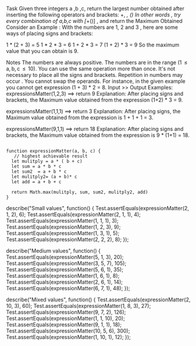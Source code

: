 

Task
Given three integers a ,b ,c, return the largest number obtained after inserting the following operators and brackets: +, *, ()
In other words , try every combination of a,b,c with [*+()] , and return the Maximum Obtained
Consider an Example :
With the numbers are 1, 2 and 3 , here are some ways of placing signs and brackets:

1 * (2 + 3) = 5
1 * 2 * 3 = 6
1 + 2 * 3 = 7
(1 + 2) * 3 = 9
So the maximum value that you can obtain is 9.

Notes
The numbers are always positive.
The numbers are in the range (1  ≤  a, b, c  ≤  10).
You can use the same operation more than once.
It's not necessary to place all the signs and brackets.
Repetition in numbers may occur .
You cannot swap the operands. For instance, in the given example you cannot get expression (1 + 3) * 2 = 8.
Input >> Output Examples:
expressionsMatter(1,2,3)  ==>  return 9
Explanation:
After placing signs and brackets, the Maximum value obtained from the expression (1+2) * 3 = 9.

expressionsMatter(1,1,1)  ==>  return 3
Explanation:
After placing signs, the Maximum value obtained from the expression is 1 + 1 + 1 = 3.

expressionsMatter(9,1,1)  ==>  return 18
Explanation:
After placing signs and brackets, the Maximum value obtained from the expression is 9 * (1+1) = 18.




```

function expressionMatter(a, b, c) {
   // highest achievable result
  let mulitply = a * ( b + c)
  let sum = a * b * c
  let sum2  = a + b * c 
  let mulitply2= (a + b)* c
  let add = a + b + c
  
  return Math.max(mulitply, sum, sum2, mulitply2, add)
}

```

describe("Small values", function() {
  Test.assertEquals(expressionMatter(2, 1, 2), 6);
  Test.assertEquals(expressionMatter(2, 1, 1), 4);
  Test.assertEquals(expressionMatter(1, 1, 1), 3);
  Test.assertEquals(expressionMatter(1, 2, 3), 9);
  Test.assertEquals(expressionMatter(1, 3, 1), 5);
  Test.assertEquals(expressionMatter(2, 2, 2), 8);
});

describe("Medium values", function() {
  Test.assertEquals(expressionMatter(5, 1, 3), 20);
  Test.assertEquals(expressionMatter(3, 5, 7), 105);
  Test.assertEquals(expressionMatter(5, 6, 1), 35);
  Test.assertEquals(expressionMatter(1, 6, 1), 8);
  Test.assertEquals(expressionMatter(2, 6, 1), 14);
  Test.assertEquals(expressionMatter(6, 7, 1), 48);
});

describe("Mixed values", function() {
  Test.assertEquals(expressionMatter(2, 10, 3), 60);
  Test.assertEquals(expressionMatter(1, 8, 3), 27);
  Test.assertEquals(expressionMatter(9, 7, 2), 126);
  Test.assertEquals(expressionMatter(1, 1, 10), 20);
  Test.assertEquals(expressionMatter(9, 1, 1), 18);
  Test.assertEquals(expressionMatter(10, 5, 6), 300);
  Test.assertEquals(expressionMatter(1, 10, 1), 12);
});
